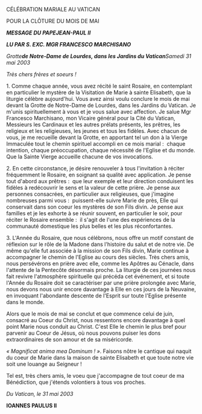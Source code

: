 CÉLÉBRATION MARIALE AU VATICAN

POUR LA CLÔTURE DU MOIS DE MAI

***MESSAGE DU PAPE******JEAN-PAUL II***

***LU PAR S. EXC. MGR FRANCESCO MARCHISANO***

*Grotte**de Notre-Dame de Lourdes, dans les Jardins du Vatican**Samedi 31 mai 2003*

*Très chers frères et soeurs !*

1. Comme chaque année, vous avez récité le saint Rosaire, en contemplant en particulier le mystère de la Visitation de Marie à sainte Elisabeth, que la liturgie célèbre aujourd'hui. Vous avez ainsi voulu conclure le mois de mai devant la Grotte de Notre-Dame de Lourdes, dans les Jardins du Vatican. Je m'unis spirituellement à vous et je vous salue avec affection. Je salue Mgr Francesco Marchisano, mon Vicaire général pour la Cité du Vatican, Messieurs les Cardinaux et les autres prélats présents, les prêtres, les religieux et les religieuses, les jeunes et tous les fidèles. Avec chacun de vous, je me recueille devant la Grotte, en apportant tel un don à la Vierge Immaculée tout le chemin spirituel accompli en ce mois marial :  chaque intention, chaque préoccupation, chaque nécessité de l'Eglise et du monde. Que la Sainte Vierge accueille chacune de vos invocations.

2. En cette circonstance, je désire renouveler à tous l'invitation à réciter fréquemment le Rosaire, en soignant sa qualité avec application. Je pense tout d'abord aux prêtres :  que leur exemple et leur direction conduisent les fidèles à redécouvrir le sens et la valeur de cette prière. Je pense aux personnes consacrées, en particulier aux religieuses, que j'imagine nombreuses parmi vous :  puissent-elle suivre Marie de près, Elle qui conservait dans son coeur les mystères de son Fils divin. Je pense aux familles et je les exhorte à se réunir souvent, en particulier le soir, pour réciter le Rosaire ensemble :  il s'agit de l'une des expériences de la communauté domestique les plus belles et les plus réconfortantes.

3. L'Année du Rosaire, que nous célébrons, nous offre un motif constant de réflexion sur le rôle de la Madone dans l'histoire du salut et de notre vie. De même qu'elle fut associée à la mission de son Fils divin, Marie continue à accompagner le chemin de l'Eglise au cours des siècles. Très chers amis, nous persévérons en prière avec elle, comme les Apôtres au Cénacle, dans l'attente de la Pentecôte désormais proche. La liturgie de ces journées nous fait revivre l'atmosphère spirituelle qui précéda cet événement, et si toute l'Année du Rosaire doit se caractériser par une prière prolongée avec Marie, nous devons nous unir encore davantage à Elle en ces jours de la Neuvaine, en invoquant l'abondante descente de l'Esprit sur toute l'Eglise présente dans le monde.

Alors que le mois de mai se conclut et que commence celui de juin, consacré au Coeur du Christ, nous ressentons encore davantage à quel point Marie nous conduit au Christ. C'est Elle le chemin le plus bref pour parvenir au Coeur de Jésus, où nous pouvons puiser les dons extraordinaires de son amour et de sa miséricorde.

*« *Magnificat anima mea Dominum !* »*. Faisons nôtre le cantique qui naquit du coeur de Marie dans la maison de sainte Elisabeth et que toute notre vie soit une louange au Seigneur !

Tel est, très chers amis, le voeu que j'accompagne de tout coeur de ma Bénédiction, que j'étends volontiers à tous vos proches.

*Du Vatican, le 31 mai 2003*

**IOANNES PAULUS II**